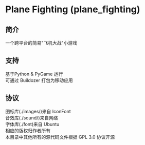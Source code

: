 # Plane Fighting (plane_fighting)
## 简介
一个跨平台的简易"飞机大战"小游戏
## 支持
基于Python & PyGame 运行  
可通过 Buildozer 打包为移动应用
## 协议
图标库(./images/)来自 IconFont  
音效库(./sound/)来自网络  
字体库(./font)来自 Ubuntu  
相应的版权归作者所有  
本目录中其他所有的源代码文件根据 GPL 3.0 协议开源

